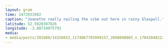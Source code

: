 ```yaml
---
layout: gram
time: 1472931982
caption: "Jeanette really nailing the vibe out here in rainy Glaspwll."
latitude: 52.5920387826
longitude: -3.80734975791
media:
- media/posts/201609/14156652_1174067765999157_2098898085_n_17842048222164881.jpg
---
```

